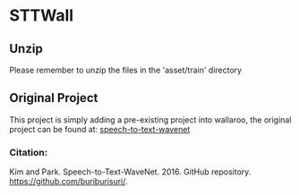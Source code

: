 # STTWall
## Unzip
Please remember to unzip the files in the 'asset/train' directory
## Original Project
This project is simply adding a pre-existing project into wallaroo,
the original project can be found at: [speech-to-text-wavenet](https://github.com/buriburisuri/speech-to-text-wavenet "speech-to-text-wavenet")
### Citation:
Kim and Park. Speech-to-Text-WaveNet. 2016. GitHub repository. https://github.com/buriburisuri/.

